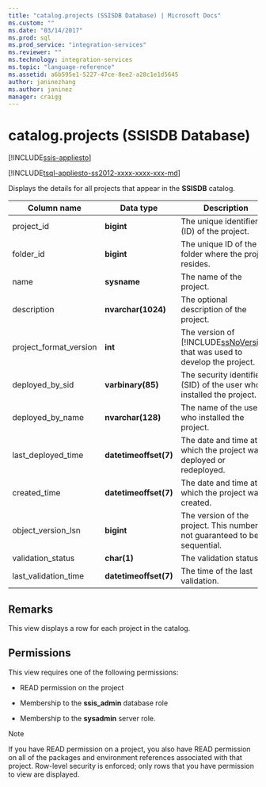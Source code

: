 ```yaml
---
title: "catalog.projects (SSISDB Database) | Microsoft Docs"
ms.custom: ""
ms.date: "03/14/2017"
ms.prod: sql
ms.prod_service: "integration-services"
ms.reviewer: ""
ms.technology: integration-services
ms.topic: "language-reference"
ms.assetid: a6b595e1-5227-47ce-8ee2-a28c1e1d5645
author: janinezhang
ms.author: janinez
manager: craigg
---
```

# catalog.projects (SSISDB Database)

[!INCLUDE[ssis-appliesto](../../includes/ssis-appliesto-ssvrpluslinux-asdb-asdw-xxx.md)]


[!INCLUDE[tsql-appliesto-ss2012-xxxx-xxxx-xxx-md](../../includes/tsql-appliesto-ss2012-xxxx-xxxx-xxx-md.md)]

  Displays the details for all projects that appear in the **SSISDB** catalog.  
  
|Column name|Data type|Description|  
|-----------------|---------------|-----------------|  
|project_id|**bigint**|The unique identifier (ID) of the project.|  
|folder_id|**bigint**|The unique ID of the folder where the project resides.|  
|name|**sysname**|The name of the project.|  
|description|**nvarchar(1024)**|The optional description of the project.|  
|project_format_version|**int**|The version of [!INCLUDE[ssNoVersion](../../includes/ssnoversion-md.md)] that was used to develop the project.|  
|deployed_by_sid|**varbinary(85)**|The security identifier (SID) of the user who installed the project.|  
|deployed_by_name|**nvarchar(128)**|The name of the user who installed the project.|  
|last_deployed_time|**datetimeoffset(7)**|The date and time at which the project was deployed or redeployed.|  
|created_time|**datetimeoffset(7)**|The date and time at which the project was created.|  
|object_version_lsn|**bigint**|The version of the project. This number is not guaranteed to be sequential.|  
|validation_status|**char(1)**|The validation status.|  
|last_validation_time|**datetimeoffset(7)**|The time of the last validation.|  
  
## Remarks  
 This view displays a row for each project in the catalog.  
  
## Permissions  
 This view requires one of the following permissions:  
  
-   READ permission on the project  
  
-   Membership to the **ssis_admin** database role  
  
-   Membership to the **sysadmin** server role.  
  
> [!NOTE]  
>  If you have READ permission on a project, you also have READ permission on all of the packages and environment references associated with that project. Row-level security is enforced; only rows that you have permission to view are displayed.  
  
  
